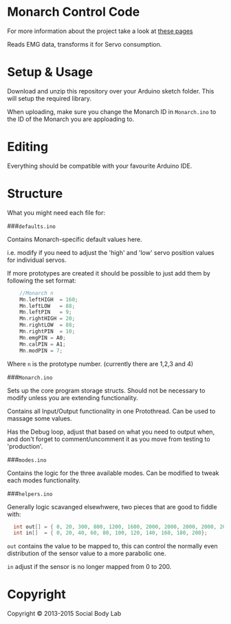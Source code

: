 # Monarch Control Code
For more information about the project take a look at [these pages](http://research.ocadu.ca/socialbody/project/prosthetic-technologies-of-being)

Reads EMG data, transforms it for Servo consumption.

# Setup &amp; Usage

Download and unzip this repository over your Arduino sketch folder. This will setup the required library.

When uploading, make sure you change the Monarch ID in `Monarch.ino` to the ID of the Monarch you are apploading to.

# Editing

Everything should be compatible with your favourite Arduino IDE. 

# Structure

What you might need each file for:

###`defaults.ino`

Contains Monarch-specific default values here. 

i.e. modify if you need to adjust the 'high' and 'low' servo position 
values for individual servos.

If more prototypes are created it should be possible to just add them by
following the set format:

```c
	//Monarch n
	Mn.leftHIGH  = 160;
	Mn.leftLOW   = 88;
	Mn.leftPIN   = 9;
	Mn.rightHIGH = 20;
	Mn.rightLOW  = 88;
	Mn.rightPIN  = 10;
	Mn.emgPIN = A0;
	Mn.calPIN = A1;
	Mn.modPIN = 7;
```

Where `n` is the prototype number. (currently there are 1,2,3 and 4)

###`Monarch.ino`

Sets up the core program storage structs. Should not be necessary to modify
unless you are extending functionality.

Contains all Input/Output functionality in one Protothread. Can be used to
massage some values.

Has the Debug loop, adjust that based on what you need to output when, and
don't forget to comment/uncomment it as you move from testing to 'production'.

###`modes.ino`

Contains the logic for the three available modes. Can be modified to tweak
each modes functionality.

###`helpers.ino`

Generally logic scavanged elsewhwere, two pieces that are good to fiddle
with:

```c
  int out[] = { 0, 20, 300, 800, 1200, 1600, 2000, 2000, 2000, 2000, 2000};
  int in[]  = { 0, 20, 40, 60, 80, 100, 120, 140, 160, 180, 200}; 
```

`out` contains the value to be mapped to, this can control the normally
even distribution of the sensor value to a more parabolic one.

`in` adjust if the sensor is no longer mapped from 0 to 200.

# Copyright
Copyright &copy; 2013-2015 Social Body Lab